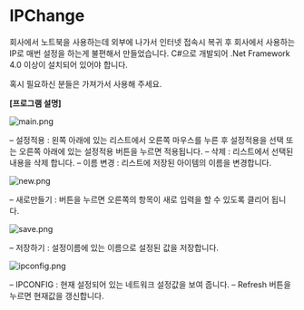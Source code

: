 # IPChange

회사에서 노트북을 사용하는데 외부에 나가서 인터넷 접속시 복귀 후 회사에서 사용하는 IP로 매번 설정을 하는게 불편해서 만들었습니다.
C#으로 개발되어 .Net Framework 4.0 이상이 설치되어 있어야 합니다.

혹시 필요하신 분들은 가져가서 사용해 주세요.


**[프로그램 설명]**

![main.png](https://i0.wp.com/antihack.kr/wordpress/wp-content/uploads/2022/02/main.png?w=753&ssl=1 "메인화면")

– 설정적용 : 왼쪽 아래에 있는 리스트에서 오른쪽 마우스를 누른 후 설정적용을 선택 또는 오른쪽 아래에 있는 설정적용 버튼을 누르면 적용됩니다.
– 삭제 : 리스트에서 선택된 내용을 삭제 합니다.
– 이름 변경 : 리스트에 저장된 아이템의 이름을 변경합니다.


![new.png](https://i0.wp.com/antihack.kr/wordpress/wp-content/uploads/2022/02/save.png?w=753&ssl=1 "추가화면")

– 새로만들기 : 버튼을 누르면 오른쪽의 항목이 새로 입력을 할 수 있도록 클리어 됩니다.


![save.png](https://i0.wp.com/antihack.kr/wordpress/wp-content/uploads/2022/02/save.png?w=753&ssl=1 "저장화면")

– 저장하기 : 설정이름에 있는 이름으로 설정된 값을 저장합니다.


![ipconfig.png](https://i0.wp.com/antihack.kr/wordpress/wp-content/uploads/2022/02/ipconfig.png?w=751&ssl=1 "확인화면")

– IPCONFIG : 현재 설정되어 있는 네트워크 설정값을 보여 줍니다.
– Refresh 버튼을 누르면 현재값을 갱신합니다.
